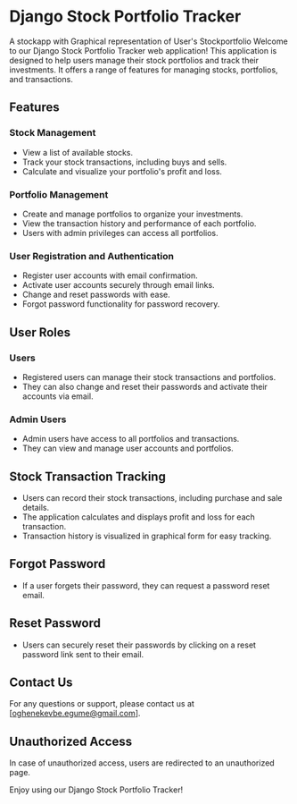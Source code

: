 
# Django Stock Portfolio Tracker
A stockapp with Graphical representation of User's Stockportfolio
Welcome to our Django Stock Portfolio Tracker web application! This application is designed to help users manage their stock portfolios and track their investments. It offers a range of features for managing stocks, portfolios, and transactions.

## Features

### Stock Management
- View a list of available stocks.
- Track your stock transactions, including buys and sells.
- Calculate and visualize your portfolio's profit and loss.

### Portfolio Management
- Create and manage portfolios to organize your investments.
- View the transaction history and performance of each portfolio.
- Users with admin privileges can access all portfolios.

### User Registration and Authentication
- Register user accounts with email confirmation.
- Activate user accounts securely through email links.
- Change and reset passwords with ease.
- Forgot password functionality for password recovery.

## User Roles

### Users
- Registered users can manage their stock transactions and portfolios.
- They can also change and reset their passwords and activate their accounts via email.

### Admin Users
- Admin users have access to all portfolios and transactions.
- They can view and manage user accounts and portfolios.

## Stock Transaction Tracking
- Users can record their stock transactions, including purchase and sale details.
- The application calculates and displays profit and loss for each transaction.
- Transaction history is visualized in graphical form for easy tracking.

## Forgot Password
- If a user forgets their password, they can request a password reset email.

## Reset Password
- Users can securely reset their passwords by clicking on a reset password link sent to their email.

## Contact Us
For any questions or support, please contact us at [oghenekevbe.egume@gmail.com].

## Unauthorized Access
In case of unauthorized access, users are redirected to an unauthorized page.

Enjoy using our Django Stock Portfolio Tracker!
